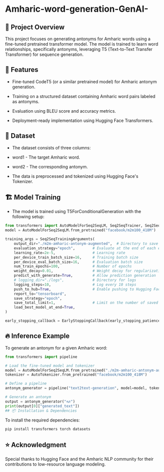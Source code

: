 # Amharic-word-generation-GenAI-

## 📌 Project Overview

This project focuses on generating antonyms for Amharic words using a fine-tuned pretrained transformer model. The model is trained to learn word relationships, specifically antonyms, leveraging T5 (Text-to-Text Transfer Transformer) for sequence generation.

## 🚀 Features

* Fine-tuned CodeT5 (or a similar pretrained model) for Amharic antonym generation.

* Training on a structured dataset containing Amharic word pairs labeled as antonyms.

* Evaluation using BLEU score and accuracy metrics.

* Deployment-ready implementation using Hugging Face Transformers.

## 📂 Dataset

* The dataset consists of three columns:

- word1 - The target Amharic word.

- word2 - The corresponding antonym.

* The data is preprocessed and tokenized using Hugging Face's Tokenizer.

## 🏗 Model Training

* The model is trained using T5ForConditionalGeneration with the following setup:
```python
from transformers import AutoModelForSeq2SeqLM, Seq2SeqTrainer, Seq2SeqTrainingArguments, EarlyStoppingCallback
model = AutoModelForSeq2SeqLM.from_pretrained("facebook/m2m100_418M")

training_args = Seq2SeqTrainingArguments(
    output_dir="./m2m-amharic-antonym-augmented",  # Directory to save the model
    evaluation_strategy="epoch",        # Evaluate at the end of each epoch
    learning_rate=2e-5,                 # Learning rate
    per_device_train_batch_size=16,     # Training batch size
    per_device_eval_batch_size=16,      # Evaluation batch size
    num_train_epochs=100,               # Number of epochs
    weight_decay=0.01,                  # Weight decay for regularization
    predict_with_generate=True,         # Allow prediction generation
    # logging_dir="./logs",             # Directory for logs
    logging_steps=10,                   # Log every 10 steps
    push_to_hub=True,                   # Enable pushing to Hugging Face hub
    report_to="tensorboard",
    save_strategy="epoch",  
    save_total_limit=1,                 # Limit on the number of saved checkpoints
    load_best_model_at_end=True,
)

early_stopping_callback = EarlyStoppingCallback(early_stopping_patience=2)
```
## 🔥 Inference Example

To generate an antonym for a given Amharic word:
```python
from transformers import pipeline

# Load the fine-tuned model and tokenizer
model = AutoModelForSeq2SeqLM.from_pretrained("./m2m-amharic-antonym-augmented")
tokenizer = AutoTokenizer.from_pretrained("facebook/m2m100_418M")

# Define a pipeline
antonym_generator = pipeline("text2text-generation", model=model, tokenizer=tokenizer)

# Generate an antonym
output = antonym_generator("ላይ")
print(output[0]["generated_text"])
## 📦 Installation & Dependencies
```

To install the required dependencies:
```bash
pip install transformers torch datasets
```

## ⭐ Acknowledgment

Special thanks to Hugging Face and the Amharic NLP community for their contributions to low-resource language modeling.

